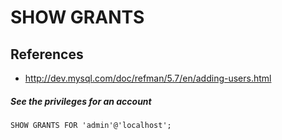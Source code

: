 # SHOW GRANTS

## References
* http://dev.mysql.com/doc/refman/5.7/en/adding-users.html

##### See the privileges for an account
```
SHOW GRANTS FOR 'admin'@'localhost';
```
